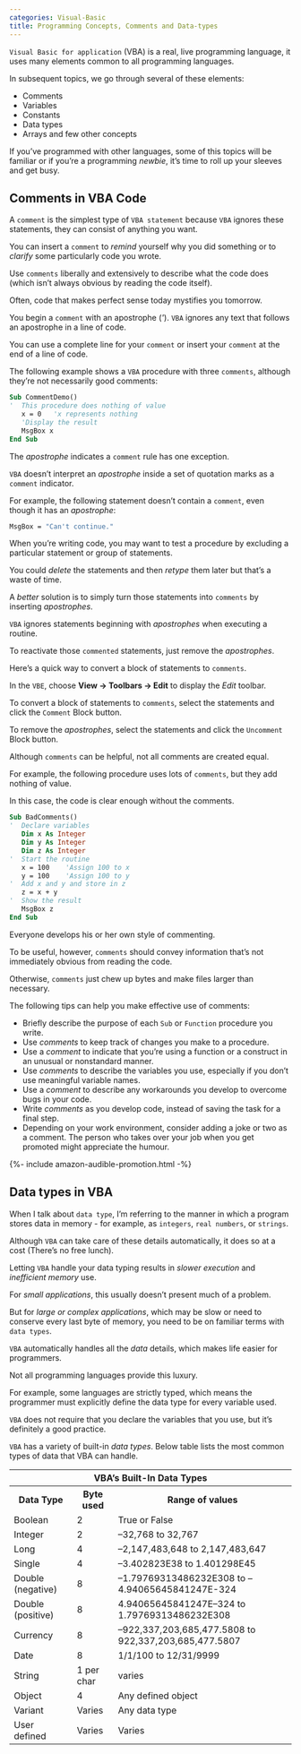 ```yaml
---
categories: Visual-Basic
title: Programming Concepts, Comments and Data-types
---
```


`Visual Basic for application` (VBA) is a real, live programming language, it uses many elements common to all programming languages. 

In subsequent topics, we go through several of these elements: 

* Comments
* Variables
* Constants
* Data types
* Arrays and few other concepts

If you’ve programmed with other languages, some of this topics will be familiar or if you’re a programming *newbie*, it’s time to roll up your sleeves and get busy. 

## Comments in VBA Code

A `comment` is the simplest type of `VBA statement` because `VBA` ignores these statements, they can consist of anything you want. 

You can insert a `comment` to *remind* yourself why you did something or to *clarify* some particularly code you wrote. 

Use `comments` liberally and extensively to describe what the code does (which isn’t always obvious by reading the code itself). 

Often, code that makes perfect sense today mystifies you tomorrow.

You begin a `comment` with an apostrophe (*'*). `VBA` ignores any text that follows an apostrophe in a line of code.

You can use a complete line for your `comment` or insert your `comment` at the end of a line of code. 

The following example shows a `VBA` procedure with three `comments`, although they’re not necessarily good comments: 

```vb
Sub CommentDemo()
'  This procedure does nothing of value
   x = 0   'x represents nothing
   'Display the result
   MsgBox x
End Sub
```

The *apostrophe* indicates a `comment` rule has one exception. 

`VBA` doesn’t interpret an *apostrophe* inside a set of quotation marks as a `comment` indicator. 

For example, the following statement doesn’t contain a `comment`, even though it has an *apostrophe*: 

```vb
MsgBox = "Can't continue."
```

When you’re writing code, you may want to test a procedure by excluding a particular statement or group of statements. 

You could *delete* the statements and then *retype* them later but that’s a waste of time. 

A *better* solution is to simply turn those statements into `comments` by inserting *apostrophes*. 

`VBA` ignores statements beginning with *apostrophes* when executing a routine. 

To reactivate those `commented` statements, just remove the *apostrophes*.

Here’s a quick way to convert a block of statements to `comments`. 

In the `VBE`, choose **View -> Toolbars -> Edit** to display the *Edit* toolbar. 

To convert a block of statements to `comments`, select the statements and click the `Comment` Block button. 

To remove the *apostrophes*, select the statements and click the `Uncomment` Block button.

Although `comments` can be helpful, not all comments are created equal. 

For example, the following procedure uses lots of `comments`, but they add nothing of value. 

In this case, the code is clear enough without the comments. 

```vb
Sub BadComments()
'  Declare variables
   Dim x As Integer
   Dim y As Integer
   Dim z As Integer
'  Start the routine
   x = 100    'Assign 100 to x
   y = 100    'Assign 100 to y
'  Add x and y and store in z
   z = x + y
'  Show the result
   MsgBox z
End Sub
```

Everyone develops his or her own style of commenting. 

To be useful, however, `comments` should convey information that’s not immediately obvious from reading the code.

Otherwise, `comments` just chew up bytes and make files larger than necessary.

The following tips can help you make effective use of comments:

* Briefly describe the purpose of each `Sub` or `Function` procedure you write.
* Use *comments* to keep track of changes you make to a procedure.
* Use a *comment* to indicate that you’re using a function or a construct in an unusual or nonstandard manner.
* Use *comments* to describe the variables you use, especially if you don’t use meaningful variable names.
* Use a *comment* to describe any workarounds you develop to overcome bugs in your code.
* Write *comments* as you develop code, instead of saving the task for a final step.
* Depending on your work environment, consider adding a joke or two as a comment. The person who takes over your job when you get promoted might appreciate the humour.

{%- include amazon-audible-promotion.html -%}

## Data types in VBA

When I talk about `data type`, I’m referring to the manner in which a program stores data in memory - for example, as `integers`, `real numbers`, or `strings`. 

Although `VBA` can take care of these details automatically, it does so at a cost (There’s no free lunch). 

Letting `VBA` handle your data typing results in *slower execution* and *inefficient memory* use. 

For *small applications*, this usually doesn’t present much of a problem. 

But for *large or complex applications*, which may be slow or need to conserve every last byte of memory, you need to be on familiar terms with `data types`.

`VBA` automatically handles all the *data* details, which makes life easier for programmers. 

Not all programming languages provide this luxury. 

For example, some languages are strictly typed, which means the programmer must explicitly define the data type for every variable used.

`VBA` does not require that you declare the variables that you use, but it’s definitely a good practice. 

`VBA` has a variety of built-in *data types*. Below table lists the most common types of data that VBA can handle. 


<table class="w3-table-all w3-mobile  w3-card-4">
    <tr>
        <th class="w3-center" colspan="3">VBA’s Built-In Data Types</th>
    </tr>
    <tr>
        <th>Data Type</th>
        <th>Byte used</th>
        <th>Range of values</th>
    </tr>
    <tr>
        <td>Boolean</td>
        <td>2</td>
        <td>True or False</td>
    </tr>
    <tr>
        <td>Integer</td>
        <td>2</td>
        <td>–32,768 to 32,767</td>
    </tr>
    <tr>
        <td>Long</td>
        <td>4</td>
        <td>–2,147,483,648 to 2,147,483,647</td>
    </tr>
    <tr>
        <td>Single</td>
        <td>4</td>
        <td>–3.402823E38 to 1.401298E45</td>
    </tr>
    <tr>
        <td>Double (negative)</td>
        <td>8</td>
        <td>–1.79769313486232E308 to –4.94065645841247E-324</td>
    </tr>
    <tr>
        <td>Double (positive)</td>
        <td>8</td>
        <td>4.94065645841247E–324 to  1.79769313486232E308</td>
    </tr>
    <tr>
        <td>Currency</td>
        <td>8</td>
        <td>–922,337,203,685,477.5808 to 922,337,203,685,477.5807</td>
    </tr>
    <tr>
        <td>Date</td>
        <td>8</td>
        <td>1/1/100 to 12/31/9999</td>
    </tr>
    <tr>
        <td>String</td>
        <td>1 per char</td>
        <td>varies</td>
    </tr>
    <tr>
        <td>Object</td>
        <td>4</td>
        <td>Any defined object</td>
    </tr>
    <tr>
        <td>Variant</td>
        <td>Varies</td>
        <td>Any data type</td>
    </tr>
    <tr>
        <td>User defined</td>
        <td>Varies</td>
        <td>Varies</td>                    
    </tr>
</table>

